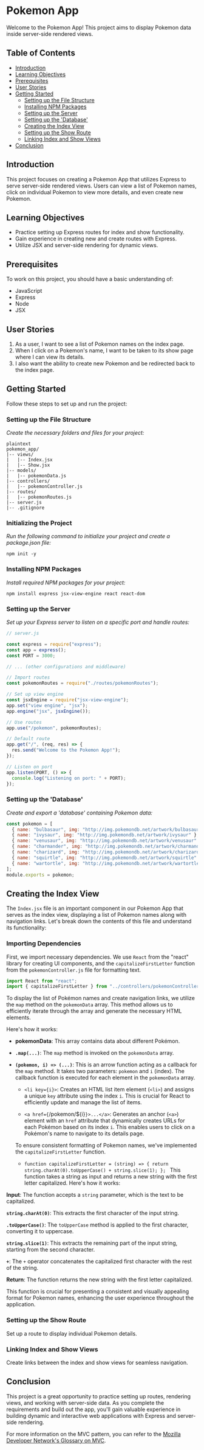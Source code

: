 # Pokemon App

Welcome to the Pokemon App! This project aims to display Pokemon data inside server-side rendered views.

## Table of Contents

- [Introduction](#introduction)
- [Learning Objectives](#learning-objectives)
- [Prerequisites](#prerequisites)
- [User Stories](#user-stories)
- [Getting Started](#getting-started)
  - [Setting up the File Structure](#setting-up-the-file-structure)
  - [Installing NPM Packages](#installing-npm-packages)
  - [Setting up the Server](#setting-up-the-server)
  - [Setting up the 'Database'](#setting-up-the-database)
  - [Creating the Index View](#creating-the-index-view)
  - [Setting up the Show Route](#setting-up-the-show-route)
  - [Linking Index and Show Views](#linking-index-and-show-views)
- [Conclusion](#conclusion)

## Introduction

This project focuses on creating a Pokemon App that utilizes Express to serve server-side rendered views. Users can view a list of Pokemon names, click on individual Pokemon to view more details, and even create new Pokemon.

## Learning Objectives

- Practice setting up Express routes for index and show functionality.
- Gain experience in creating new and create routes with Express.
- Utilize JSX and server-side rendering for dynamic views.

## Prerequisites

To work on this project, you should have a basic understanding of:

- JavaScript
- Express
- Node
- JSX

## User Stories

1. As a user, I want to see a list of Pokemon names on the index page.
2. When I click on a Pokemon's name, I want to be taken to its show page where I can view its details.
3. I also want the ability to create new Pokemon and be redirected back to the index page.

## Getting Started

Follow these steps to set up and run the project:

### Setting up the File Structure

_Create the necessary folders and files for your project:_

```
plaintext
pokemon_app/
|-- views/
|   |-- Index.jsx
|   |-- Show.jsx
|-- models/
|   |-- pokemonData.js
|-- controllers/
|   |-- pokemonController.js
|-- routes/
|   |-- pokemonRoutes.js
|-- server.js
|-- .gitignore
```

### Initializing the Project

_Run the following command to initialize your project and create a package.json file:_

```
npm init -y

```

### Installing NPM Packages

_Install required NPM packages for your project:_

```
npm install express jsx-view-engine react react-dom

```

### Setting up the Server

_Set up your Express server to listen on a specific port and handle routes:_

```js
// server.js

const express = require("express");
const app = express();
const PORT = 3000;

// ... (other configurations and middleware)

// Import routes
const pokemonRoutes = require("./routes/pokemonRoutes");

// Set up view engine
const jsxEngine = require("jsx-view-engine");
app.set("view engine", "jsx");
app.engine("jsx", jsxEngine());

// Use routes
app.use("/pokemon", pokemonRoutes);

// Default route
app.get("/", (req, res) => {
  res.send("Welcome to the Pokemon App!");
});

// Listen on port
app.listen(PORT, () => {
  console.log("Listening on port: " + PORT);
});
```

### Setting up the 'Database'

_Create and export a 'database' containing Pokemon data:_

```js
const pokemon = [
  { name: "bulbasaur", img: "http://img.pokemondb.net/artwork/bulbasaur" },
  { name: "ivysaur", img: "http://img.pokemondb.net/artwork/ivysaur" },
  { name: "venusaur", img: "http://img.pokemondb.net/artwork/venusaur" },
  { name: "charmander", img: "http://img.pokemondb.net/artwork/charmander" },
  { name: "charizard", img: "http://img.pokemondb.net/artwork/charizard" },
  { name: "squirtle", img: "http://img.pokemondb.net/artwork/squirtle" },
  { name: "wartortle", img: "http://img.pokemondb.net/artwork/wartortle" },
];
module.exports = pokemon;
```

## Creating the Index View

The `Index.jsx` file is an important component in our Pokemon App that serves as the index view, displaying a list of Pokemon names along with navigation links. Let's break down the contents of this file and understand its functionality:

### Importing Dependencies

First, we import necessary dependencies. We use `React` from the "react" library for creating UI components, and the `capitalizeFirstLetter` function from the `pokemonController.js` file for formatting text.

```jsx
import React from "react";
import { capitalizeFirstLetter } from "../controllers/pokemonController";
```

To display the list of Pokémon names and create navigation links, we utilize the `map` method on the `pokemonData` array. This method allows us to efficiently iterate through the array and generate the necessary HTML elements.

Here's how it works:

- **pokemonData**: This array contains data about different Pokémon.

- **`.map(...)`**: The `map` method is invoked on the `pokemonData` array.

- **`(pokemon, i) => (...)`**: This is an arrow function acting as a callback for the `map` method. It takes two parameters: `pokemon` and `i` (index). The callback function is executed for each element in the `pokemonData` array.

  - `<li key={i}>`: Creates an HTML list item element (`<li>`) and assigns a unique `key` attribute using the index `i`. This is crucial for React to efficiently update and manage the list of items.

  - `<a href={`/pokemon/${i}`}>...</a>`: Generates an anchor (`<a>`) element with an `href` attribute that dynamically creates URLs for each Pokémon based on its index `i`. This enables users to click on a Pokémon's name to navigate to its details page.

  To ensure consistent formatting of Pokemon names, we've implemented the `capitalizeFirstLetter` function.

  - `function capitalizeFirstLetter = (string) => {
  return string.charAt(0).toUpperCase() + string.slice(1);
};
`
    This function takes a string as input and returns a new string with the first letter capitalized. Here's how it works:

**Input**: The function accepts a `string` parameter, which is the text to be capitalized.

**`string.charAt(0)`**: This extracts the first character of the input string.

**`.toUpperCase()`**: The `toUpperCase` method is applied to the first character, converting it to uppercase.

**`string.slice(1)`**: This extracts the remaining part of the input string, starting from the second character.

**`+`**: The `+` operator concatenates the capitalized first character with the rest of the string.

**Return**: The function returns the new string with the first letter capitalized.

This function is crucial for presenting a consistent and visually appealing format for Pokemon names, enhancing the user experience throughout the application.

### Setting up the Show Route

Set up a route to display individual Pokemon details.

### Linking Index and Show Views

Create links between the index and show views for seamless navigation.

## Conclusion

This project is a great opportunity to practice setting up routes, rendering views, and working with server-side data. As you complete the requirements and build out the app, you'll gain valuable experience in building dynamic and interactive web applications with Express and server-side rendering.

For more information on the MVC pattern, you can refer to the [Mozilla Developer Network's Glossary on MVC](https://developer.mozilla.org/en-US/docs/Glossary/MVC).
